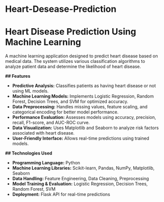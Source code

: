 # Heart-Desease-Prediction
# Heart Disease Prediction Using Machine Learning

A  machine learning application designed to predict heart disease based on medical data. The system utilizes various classification algorithms to analyze patient data and determine the likelihood of heart disease.

**## Features**
- **Predictive Analysis:** Classifies patients as having heart disease or not using ML models.
- **Machine Learning Models:** Implements Logistic Regression, Random Forest, Decision Trees, and SVM for optimized accuracy.
- **Data Preprocessing:** Handles missing values, feature scaling, and categorical encoding for better model performance.
- **Performance Evaluation:** Assesses models using accuracy, precision, recall, F1-score, and AUC-ROC curve.
- **Data Visualization:** Uses Matplotlib and Seaborn to analyze risk factors associated with heart disease.
- **User-Friendly Interface:** Allows real-time predictions using trained models.

**## Technologies Used**
- **Programming Language:** Python  
- **Machine Learning Libraries:** Scikit-learn, Pandas, NumPy, Matplotlib, Seaborn  
- **Data Handling:** Feature Engineering, Data Cleaning, Preprocessing  
- **Model Training & Evaluation:** Logistic Regression, Decision Trees, Random Forest, SVM  
- **Deployment:** Flask API for real-time predictions  
